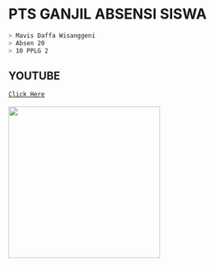 # PTS GANJIL ABSENSI SISWA
```bash 
> Mavis Daffa Wisanggeni
> Absen 20
> 10 PPLG 2
```
## YOUTUBE 
[`Click Here`](https://youtu.be/aUavz4igPGg) <br> <br>
<img src="https://i.ibb.co/H2gD5pn/rumah-untuk-pulang.gif" height="300px">
